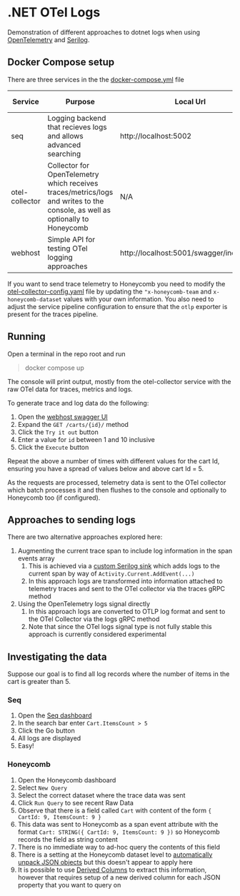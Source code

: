 # .NET OTel Logs

Demonstration of different approaches to dotnet logs when using [OpenTelemetry](https://opentelemetry.io/) and [Serilog](https://serilog.net/).

## Docker Compose setup

There are three services in the the [docker-compose.yml](./docker-compose.yml) file

| Service  | Purpose | Local Url | More Info |
| ------------- | ------------- | ----------- | ---------- |
| seq  | Logging backend that recieves logs and allows advanced searching  | http://localhost:5002 | [Seq product](https://datalust.co/seq) |
| otel-collector  | Collector for OpenTelemetry which receives traces/metrics/logs and writes to the console, as well as optionally to Honeycomb | N/A | [Otel Collector docs](https://opentelemetry.io/docs/collector/) |
| webhost  | Simple API for testing OTel logging approaches  | http://localhost:5001/swagger/index.html | See the source code |


If you want to send trace telemetry to Honeycomb you need to modify the [otel-collector-config.yaml](./dockercompose/otel-collector/otel-collector-config.yaml) file by updating the `"x-honeycomb-team` and `x-honeycomb-dataset` values with your own information. You also need to adjust the service pipeline configuration to ensure that the `otlp` exporter is present for the traces pipeline.

## Running

Open a terminal in the repo root and run
>docker compose up

The console will print output, mostly from the otel-collector service with the raw OTel data for traces, metrics and logs.

To generate trace and log data do the following:
1. Open the [webhost swagger UI](http://localhost:5001/swagger/index.html)
2. Expand the `GET /carts/{id}/` method
3. Click the `Try it out` button
4. Enter a value for `id` between 1 and 10 inclusive
5. Click the `Execute` button

Repeat the above a number of times with different values for the cart Id, ensuring you have a spread of values below and above cart Id = 5.

As the requests are processed, telemetry data is sent to the OTel collector which batch processes it and then flushes to the console and optionally to Honeycomb too (if configured).

## Approaches to sending logs

There are two alternative approaches explored here:

1. Augmenting the current trace span to include log information in the span events array
   1. This is achieved via a [custom Serilog sink](./WebHost/Telemetry/Logging/ActivityEventWriterSink.cs) which adds logs to the current span by way of `Activity.Current.AddEvent(...)`
   2. In this approach logs are transformed into information attached to telemetry traces and sent to the OTel collector via the traces gRPC method
2. Using the OpenTelemetry logs signal directly
   1. In this approach logs are converted to OTLP log format and sent to the OTel Collector via the logs gRPC method
   2. Note that since the OTel logs signal type is not fully stable this approach is currently considered experimental

## Investigating the data

Suppose our goal is to find all log records where the number of items in the cart is greater than 5.

### Seq

1. Open the [Seq dashboard](http://localhost:5002) 
2. In the search bar enter `Cart.ItemsCount > 5` 
3. Click the Go button
4. All logs are displayed
5. Easy!

### Honeycomb

1. Open the Honeycomb dashboard
2. Select `New Query`
3. Select the correct dataset where the trace data was sent
4. Click `Run Query` to see recent Raw Data
5. Observe that there is a field called `Cart` with content of the form `{ CartId: 9, ItemsCount: 9 }`
6. This data was sent to Honeycomb as a span event attribute with the format `Cart: STRING({ CartId: 9, ItemsCount: 9 })` so Honeycomb records the field as string content
7. There is no immediate way to ad-hoc query the contents of this field
8. There is a setting at the Honeycomb dataset level to [automatically unpack JSON objects](https://docs.honeycomb.io/getting-data-in/logs/json/) but this doesn't appear to apply here
9. It is possible to use [Derived Columns](https://docs.honeycomb.io/working-with-your-data/use-advanced-operators/derived-columns/) to extract this information, however that requires setup of a new derived column for each JSON property that you want to query on